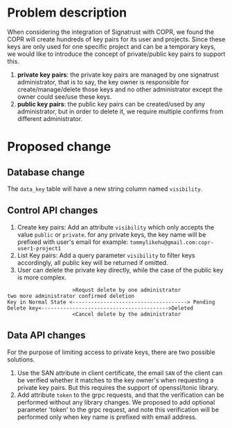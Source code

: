 # Problem description
When considering the integration of Signatrust with COPR, we found the COPR will create hundreds of key pairs for its user and projects.
Since these keys are only used for one specific project and can be a temporary keys, we would like to introduce the concept of private/public key pairs to support this.
1. **private key pairs**: the private key pairs are managed by one signatrust administrator, that is to say, the key owner is responsible for create/manage/delete those keys and no other administrator except the owner could see/use these keys.
2. **public key pairs**: the public key pairs can be created/used by any administrator, but in order to delete it, we require multiple confirms from different administrator.
# Proposed change
## Database change
The `data_key` table will have a new string column named `visibility`.
## Control API changes
1. Create key pairs: Add an attribute `visibility` which only accepts the value `public` or `private`. for any private keys, the key name will be prefixed with user's email for example: `tommylikehu@gmail.com:copr-user1-project1`
2. List Key pairs: Add a query parameter `visibility` to filter keys accordingly, all public key will be returned if omitted.
3. User can delete the private key directly, while the case of the public key is more complex.
```shell
                     >Requst delete by one administrator                       two more administrator confirmed deletion
Key in Normal State <-------------------------------------> Pending Delete key<----------------------------------------->Deleted
                     <Cancel delete by the administrator  
```
## Data API changes
For the purpose of limiting access to private keys, there are two possible solutions.
1. Use the SAN attribute in client certificate, the email `SAN` of the client can be verified whether it matches to the key owner's when requesting a private key pairs. But this requires the support of openssl/tonic library.
2. Add attribute `token` to the grpc requests, and that the verification can be performed without any library changes.
We proposed to add optional parameter 'token' to the grpc request, and note this verification will be performed only when key name is prefixed with email address.



